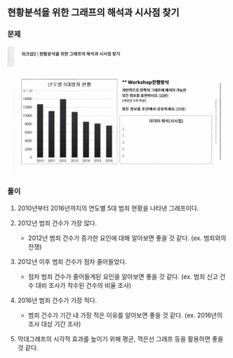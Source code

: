 ## 현황분석을 위한 그래프의 해석과 시사점 찾기

### 문제
![workshop](/DAY_4/워크샵.PNG)

### 풀이
1. 2010년부터 2016년까지의 연도별 5대 범죄 현황을 나타낸 그래프이다.

2. 2012년 범죄 건수가 가장 많다.
   * 2012년 범죄 건수가 증가한 요인에 대해 알아보면 좋을 것 같다. (ex. 범죄와의 전쟁)
   
3. 2012년 이후 범죄 건수가 점차 줄어들었다.
   * 점차 범죄 건수가 줄어들게된 요인을 알아보면 좋을 것 같다. (ex. 범죄 신고 건수 대비 조사가 착수된 건수의 비율 조사)
   
4. 2016년 범죄 건수가 가장 적다.
   * 범죄 건수가 기간 내 가장 적은 이유를 알아보면 좋을 것 같다. (ex. 2016년의 조사 대상 기간 조사)
   
5. 막대그래프의 시각적 효과를 높이기 위해 평균, 꺽은선 그래프 등을 활용하면 좋을 것 같다.
